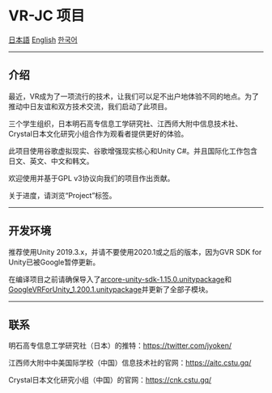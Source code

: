 # VR-JC 项目

[日本語](README.ja.md) [English](README.md) [한국어](README.kr.md)

---

## 介绍

最近，VR成为了一项流行的技术，让我们可以足不出户地体验不同的地点。为了推动中日友谊和双方技术交流，我们启动了此项目。

三个学生组织，日本明石高专信息工学研究社、江西师大附中信息技术社、Crystal日本文化研究小组合作为观看者提供更好的体验。

此项目使用谷歌虚拟现实、谷歌增强现实核心和Unity C#。并且国际化工作包含日文、英文、中文和韩文。

欢迎使用并基于GPL v3协议向我们的项目作出贡献。

关于进度，请浏览“Project”标签。

---

## 开发环境

推荐使用Unity 2019.3.x，并请不要使用2020.1或之后的版本，因为GVR SDK for Unity已被Google暂停更新。

在编译项目之前请确保导入了[arcore-unity-sdk-1.15.0.unitypackage](https://github.com/google-ar/arcore-unity-sdk/releases/download/v1.15.0/arcore-unity-sdk-1.15.0.unitypackage)和[GoogleVRForUnity_1.200.1.unitypackage](https://github.com/googlevr/gvr-unity-sdk/releases/download/v1.200.1/GoogleVRForUnity_1.200.1.unitypackage)并更新了全部子模块。

---

## 联系

明石高专信息工学研究社（日本）的推特：https://twitter.com/jyoken/

江西师大附中中美国际学校（中国）信息技术社的官网：https://aitc.cstu.gq/

Crystal日本文化研究小组（中国）的官网：https://cnk.cstu.gq/

